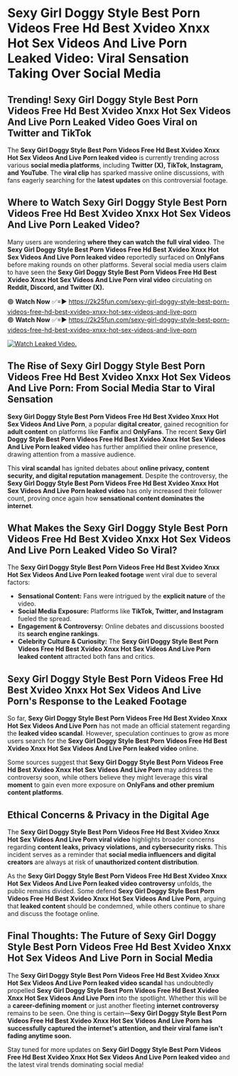 # Sexy Girl Doggy Style Best Porn Videos Free Hd Best Xvideo Xnxx Hot Sex Videos And Live Porn Leaked Video: Viral Sensation Taking Over Social Media

## **Trending! Sexy Girl Doggy Style Best Porn Videos Free Hd Best Xvideo Xnxx Hot Sex Videos And Live Porn Leaked Video Goes Viral on Twitter and TikTok**
The **Sexy Girl Doggy Style Best Porn Videos Free Hd Best Xvideo Xnxx Hot Sex Videos And Live Porn leaked video** is currently trending across various **social media platforms**, including **Twitter (X), TikTok, Instagram, and YouTube**. The **viral clip** has sparked massive online discussions, with fans eagerly searching for the **latest updates** on this controversial footage.

## **Where to Watch Sexy Girl Doggy Style Best Porn Videos Free Hd Best Xvideo Xnxx Hot Sex Videos And Live Porn Leaked Video?**
Many users are wondering **where they can watch the full viral video**. The **Sexy Girl Doggy Style Best Porn Videos Free Hd Best Xvideo Xnxx Hot Sex Videos And Live Porn leaked video** reportedly surfaced on **OnlyFans** before making rounds on other platforms. Several social media users claim to have seen the **Sexy Girl Doggy Style Best Porn Videos Free Hd Best Xvideo Xnxx Hot Sex Videos And Live Porn viral video** circulating on **Reddit, Discord, and Twitter (X).**

🟢 **Watch Now** ✅=► https://2k25fun.com/sexy-girl-doggy-style-best-porn-videos-free-hd-best-xvideo-xnxx-hot-sex-videos-and-live-porn  
🟢 **Watch Now** ✅=► https://2k25fun.com/sexy-girl-doggy-style-best-porn-videos-free-hd-best-xvideo-xnxx-hot-sex-videos-and-live-porn  

[![Watch Leaked Video.](https://miro.medium.com/v2/resize:fit:828/format:webp/1*cilzJN44JGOrTw9NJCrNHA.gif "Watch Leaked Video")](https://2k25fun.com/sexy-girl-doggy-style-best-porn-videos-free-hd-best-xvideo-xnxx-hot-sex-videos-and-live-porn)

## **The Rise of Sexy Girl Doggy Style Best Porn Videos Free Hd Best Xvideo Xnxx Hot Sex Videos And Live Porn: From Social Media Star to Viral Sensation**
**Sexy Girl Doggy Style Best Porn Videos Free Hd Best Xvideo Xnxx Hot Sex Videos And Live Porn**, a popular **digital creator**, gained recognition for **adult content** on platforms like **Fanfix** and **OnlyFans**. The recent **Sexy Girl Doggy Style Best Porn Videos Free Hd Best Xvideo Xnxx Hot Sex Videos And Live Porn leaked video** has further amplified their online presence, drawing attention from a massive audience.

This **viral scandal** has ignited debates about **online privacy, content security, and digital reputation management**. Despite the controversy, the **Sexy Girl Doggy Style Best Porn Videos Free Hd Best Xvideo Xnxx Hot Sex Videos And Live Porn leaked video** has only increased their follower count, proving once again how **sensational content dominates the internet**.

## **What Makes the Sexy Girl Doggy Style Best Porn Videos Free Hd Best Xvideo Xnxx Hot Sex Videos And Live Porn Leaked Video So Viral?**
The **Sexy Girl Doggy Style Best Porn Videos Free Hd Best Xvideo Xnxx Hot Sex Videos And Live Porn leaked footage** went viral due to several factors:
- **Sensational Content:** Fans were intrigued by the **explicit nature** of the video.
- **Social Media Exposure:** Platforms like **TikTok, Twitter, and Instagram** fueled the spread.
- **Engagement & Controversy:** Online debates and discussions boosted its **search engine rankings**.
- **Celebrity Culture & Curiosity:** The **Sexy Girl Doggy Style Best Porn Videos Free Hd Best Xvideo Xnxx Hot Sex Videos And Live Porn leaked content** attracted both fans and critics.

## **Sexy Girl Doggy Style Best Porn Videos Free Hd Best Xvideo Xnxx Hot Sex Videos And Live Porn's Response to the Leaked Footage**
So far, **Sexy Girl Doggy Style Best Porn Videos Free Hd Best Xvideo Xnxx Hot Sex Videos And Live Porn** has not made an official statement regarding the **leaked video scandal**. However, speculation continues to grow as more users search for the **Sexy Girl Doggy Style Best Porn Videos Free Hd Best Xvideo Xnxx Hot Sex Videos And Live Porn leaked video** online.

Some sources suggest that **Sexy Girl Doggy Style Best Porn Videos Free Hd Best Xvideo Xnxx Hot Sex Videos And Live Porn** may address the controversy soon, while others believe they might leverage this **viral moment** to gain even more exposure on **OnlyFans and other premium content platforms**.

## **Ethical Concerns & Privacy in the Digital Age**
The **Sexy Girl Doggy Style Best Porn Videos Free Hd Best Xvideo Xnxx Hot Sex Videos And Live Porn viral video** highlights broader concerns regarding **content leaks, privacy violations, and cybersecurity risks**. This incident serves as a reminder that **social media influencers and digital creators** are always at risk of **unauthorized content distribution**.

As the **Sexy Girl Doggy Style Best Porn Videos Free Hd Best Xvideo Xnxx Hot Sex Videos And Live Porn leaked video controversy** unfolds, the public remains divided. Some defend **Sexy Girl Doggy Style Best Porn Videos Free Hd Best Xvideo Xnxx Hot Sex Videos And Live Porn**, arguing that **leaked content** should be condemned, while others continue to share and discuss the footage online.

## **Final Thoughts: The Future of Sexy Girl Doggy Style Best Porn Videos Free Hd Best Xvideo Xnxx Hot Sex Videos And Live Porn in Social Media**
The **Sexy Girl Doggy Style Best Porn Videos Free Hd Best Xvideo Xnxx Hot Sex Videos And Live Porn leaked video scandal** has undoubtedly propelled **Sexy Girl Doggy Style Best Porn Videos Free Hd Best Xvideo Xnxx Hot Sex Videos And Live Porn** into the spotlight. Whether this will be a **career-defining moment** or just another fleeting **internet controversy** remains to be seen. One thing is certain—**Sexy Girl Doggy Style Best Porn Videos Free Hd Best Xvideo Xnxx Hot Sex Videos And Live Porn has successfully captured the internet's attention, and their viral fame isn't fading anytime soon.**

Stay tuned for more updates on **Sexy Girl Doggy Style Best Porn Videos Free Hd Best Xvideo Xnxx Hot Sex Videos And Live Porn leaked video** and the latest viral trends dominating social media!